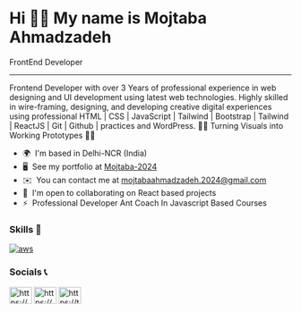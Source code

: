 Hi 🙋‍♂️ My name is Mojtaba Ahmadzadeh 
======

FrontEnd Developer   

---

Frontend Developer with over 3 Years of professional experience in web designing and UI development using latest web technologies. Highly skilled in wire-framing, designing, and developing creative digital experiences using professional HTML | CSS | JavaScript | Tailwind | Bootstrap | Tailwind | ReactJS | Git | Github | practices and WordPress. 👨‍💻 Turning Visuals into Working Prototypes 👨‍💻   

- 🌍  I'm based in Delhi-NCR (India)
- 🖥️  See my portfolio at [Mojtaba-2024](http://Mojtaba-2024/)
- ✉️  You can contact me at [mojtabaahmadzadeh.2024@gmail.com](mailto:mojtabaahmadzadeh.2024@gmail.com)
- 🤝  I'm open to collaborating on React based projects
- ⚡  Professional Developer Ant Coach In Javascript Based Courses

<h3 align="left">Skills 🔧</h3>
<p align="left"> <a href="https://aws.amazon.com" target="_blank" rel="noreferrer"> <img src="https://skillicons.dev/icons?i=javascript,react,css,html,bootstrap,tailwind,mui,figma,xd,git,github,gitlab,postman,npm,mongodb" alt="aws"/></a></p>

<h3 align="left">Socials 📞</h3>

<p align="left">
<a href="https://www.linkedin.com/in/mojtaba-ahmadzadeh-2a84482b6/" target="blank"><img align="center" src="https://raw.githubusercontent.com/rahuldkjain/github-profile-readme-generator/master/src/images/icons/Social/linked-in-alt.svg" alt="https://www.linkedin.com/in/hossein-falah-5024a4227/" height="30" width="40" /></a>
<a href="https://www.instagram.com/4693.mojtaba" target="blank"><img align="center" src="https://raw.githubusercontent.com/rahuldkjain/github-profile-readme-generator/master/src/images/icons/Social/instagram.svg" alt="https://www.instagram.com/hossein____falah" height="30" width="40" /></a>
  <a href="https://t.me/MojtabaAhmadzadeh2024" target="blank"><img align="center" src="https://upload.wikimedia.org/wikipedia/commons/8/82/Telegram_logo.svg" alt="https://t.me/HosseinDeveloper" height="30" width="40" /></a>
</p>

